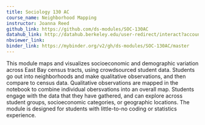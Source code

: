 ```yaml
---
title: Sociology 130 AC
course_name: Neighborhood Mapping
instructor: Joanna Reed
github_link: https://github.com/ds-modules/SOC-130AC
datahub_link: http://datahub.berkeley.edu/user-redirect/interact?account=ds-modules&repo=SOC-130AC&branch=master&path=
nbviewer_link:
binder_link: https://mybinder.org/v2/gh/ds-modules/SOC-130AC/master
---
```

This module maps and visualizes socioeconomic and demographic variation across East Bay census tracts, using crowdsourced student data. Students go out into neighborhoods and make qualitative observations, and then compare to census data. Qualitative observations are mapped in the notebook to combine individual obersvations into an overall map. Students engage with the data that they have gathered, and can explore across student groups, socioeconomic categories, or geographic locations.  The module is designed for students with little-to-no coding or statistics experience.
